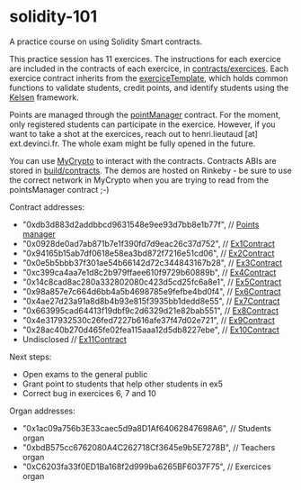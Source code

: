 # solidity-101
A practice course on using Solidity Smart contracts.

This practice session has 11 exercices. The instructions for each exercice are included in the contracts of each exercice, in [contracts/exercices](contracts/exercices). Each exercice contract inherits from the [exerciceTemplate](contracts/exerciceTemplate.sol), which holds common functions to validate students, credit points, and identify students using the [Kelsen](https://github.com/97network/Kelsen) framework.

Points are managed through the [pointManager](contracts/pointsManager.sol) contract. For the moment, only registered students can participate in the exercice. However, if you want to take a shot at the exercices, reach out to henri.lieutaud [at] ext.devinci.fr. The whole exam might be fully opened in the future.

You can use [MyCrypto](https://mycrypto.com/contracts/interact) to interact with the contracts. Contracts ABIs are stored in [build/contracts](build/contracts). The demos are hosted on Rinkeby - be sure to use the correct network in MyCrypto when you are trying to read from the pointsManager contract ;-)

Contract addresses:
* "0xdb3d883d2addbbcd9631548e9ee93d7bb8e1b77f",  // [Points manager](contracts/pointsManager.sol)
* "0x0928de0ad7ab871b7e1f390fd7d9eac26c37d752",  // [Ex1Contract](contracts/exercices/ex1.sol)
* "0x94165b15ab7df0618e58ea3bd872f7216e51cd06",  // [Ex2Contract](contracts/exercices/ex2.sol)
* "0x0e5b5bbb37f301ae54b66142d72c344843167b28",  // [Ex3Contract](contracts/exercices/ex3.sol)
* "0xc399ca4aa7e1d8c2b979ffaee610f9729b60889b",  // [Ex4Contract](contracts/exercices/ex4.sol)
* "0x14c8cad8ac280a332802080c423d5cd25fc6a8e1",  // [Ex5Contract](contracts/exercices/ex5.sol)
* "0x98a857e7c664d6bb4a5b4698785e9fefbe4bd0f4",  // [Ex6Contract](contracts/exercices/ex6.sol)
* "0x4ae27d23a91a8d8b4b93e815f3935bb1dedd8e55",  // [Ex7Contract](contracts/exercices/ex7.sol)
* "0x663995cad64413f19dbf9c2d6329d21e82bab551",  // [Ex8Contract](contracts/exercices/ex8.sol)
* "0x4e317932530c26fed7227b616afe37f47d02e721",  // [Ex9Contract](contracts/exercices/ex9.sol)
* "0x28ac40b270d465fe02fea115aaa12d5db8227ebe",  // [Ex10Contract](contracts/exercices/ex10.sol)
* Undisclosed // [Ex11Contract](contracts/exercices/ex11.sol)

Next steps:
* Open exams to the general public
* Grant point to students that help other students in ex5
* Correct bug in exercices 6, 7 and 10

Organ addresses:
* "0x1ac09a756b3E33caec5d9a8D1Af64062847698A6",  // Students organ
* "0xbdB575cc6762080A4C262718Cf3645e9b5E7278B",  // Teachers organ
* "0xC6203fa33f0ED1Ba168f2d999ba6265BF6037F75",  // Exercices organ
